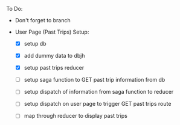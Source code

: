 To Do:
 - Don't forget to branch


- User Page (Past Trips) Setup:
    - [x] setup db
    - [x] add dummy data to dbjh

    - [x] setup past trips reducer
    - [ ] setup saga function to GET past trip information from db
    - [ ] setup dispatch of information from saga function to reducer
    - [ ] setup dispatch on user page to trigger GET past trips route
    - [ ] map through reducer to display past trips

